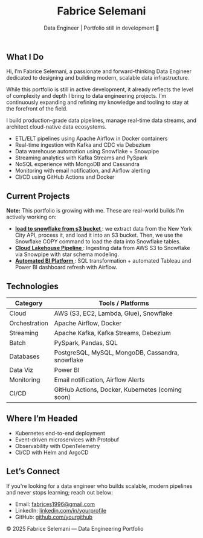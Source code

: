 <header>
<h1>Fabrice Selemani</h1>
<p class="highlight">Data Engineer | Portfolio still in development 🚧</p>
</header>

<main>
<section>
<h2>What I Do</h2>
<p>


Hi, I’m Fabrice Selemani, a passionate and forward-thinking Data Engineer dedicated to designing and building modern, scalable data infrastructure.



While this portfolio is still in active development, it already reflects the level of complexity and depth I bring to data engineering projects. I’m continuously expanding and refining my knowledge and tooling to stay at the forefront of the field.

I build production-grade data pipelines, manage real-time data streams, and architect cloud-native data ecosystems.
</p>
<ul>
<li>ETL/ELT pipelines using Apache Airflow in Docker containers</li>
<li>Real-time ingestion with Kafka and CDC via Debezium</li>
<li>Data warehouse automation using Snowflake + Snowpipe</li>
<li>Streaming analytics with Kafka Streams and PySpark</li>
<li>NoSQL experience with MongoDB and Cassandra</li>
<li>Monitoring with email notification, and Airflow alerting</li>
<li>CI/CD using GitHub Actions and Docker</li>
</ul>
</section>

<section>
<h2>Current Projects</h2>
<p><strong>Note:</strong> This portfolio is growing with me. These are real-world builds I'm actively working on:</p>
<ul>
<li>
<strong><a href="https://github.com/fabriceselemani/load_to_snowflake_from_s3_bucket.git" target="_blank">
load to snowflake from s3 bucket
</a></strong>: we extract data from the New York City API, process it, and load it into an S3 bucket. Then, we use the Snowflake COPY command to load the data into Snowflake tables.
</li>
<li>
<strong><a href="https://github.com/yourusername/cloud-lakehouse-pipeline" target="_blank">
Cloud Lakehouse Pipeline
</a></strong>: Ingesting data from AWS S3 to Snowflake via Snowpipe with star schema modeling.
</li>
<li>
<strong><a href="https://github.com/yourusername/automated-bi-platform" target="_blank">
Automated BI Platform
</a></strong>: SQL transformation + automated Tableau and Power BI dashboard refresh with Airflow.
</li>
</ul>
</section>

<section>
<h2>Technologies</h2>
<table>
<thead>
<tr>
<th>Category</th>
<th>Tools / Platforms</th>
</tr>
</thead>
<tbody>
<tr>
<td>Cloud</td>
<td>AWS (S3, EC2, Lambda, Glue), Snowflake</td>
</tr>
<tr>
<td>Orchestration</td>
<td>Apache Airflow, Docker</td>
</tr>
<tr>
<td>Streaming</td>
<td>Apache Kafka, Kafka Streams, Debezium</td>
</tr>
<tr>
<td>Batch</td>
<td>PySpark, Pandas, SQL</td>
</tr>
<tr>
<td>Databases</td>
<td>PostgreSQL, MySQL, MongoDB, Cassandra, snowflake</td>
</tr>
<tr>
<td>Data Viz</td>
<td>Power BI</td>
</tr>
<tr>
<td>Monitoring</td>
<td>Email notification, Airflow Alerts</td>
</tr>
<tr>
<td>CI/CD</td>
<td>GitHub Actions, Docker, Kubernetes (coming soon)</td>
</tr>
</tbody>
</table>
</section>

<section>
<h2>Where I’m Headed</h2>
<ul>
<li>Kubernetes end-to-end deployment</li>
<li>Event-driven microservices with Protobuf</li>
<li>Observability with OpenTelemetry</li>
<li>CI/CD with Helm and ArgoCD</li>
</ul>
</section>

<section>
<h2>Let’s Connect</h2>
<p>If you're looking for a data engineer who builds scalable, modern pipelines and never stops learning; reach out below:</p>
<ul>
<li>Email: <a href="fabrices1996@gmail.com">fabrices1996@gmail.com</a></li>
<li>LinkedIn: <a href="https://linkedin.com/in/yourprofile" target="_blank">linkedin.com/in/yourprofile</a></li>
<li>GitHub: <a href="https://github.com/yourgithub" target="_blank">github.com/yourgithub</a></li>
</ul>
</section>
</main>

<footer>
<p>© 2025 Fabrice Selemani — Data Engineering Portfolio</p>
</footer>

</body>
</html>
